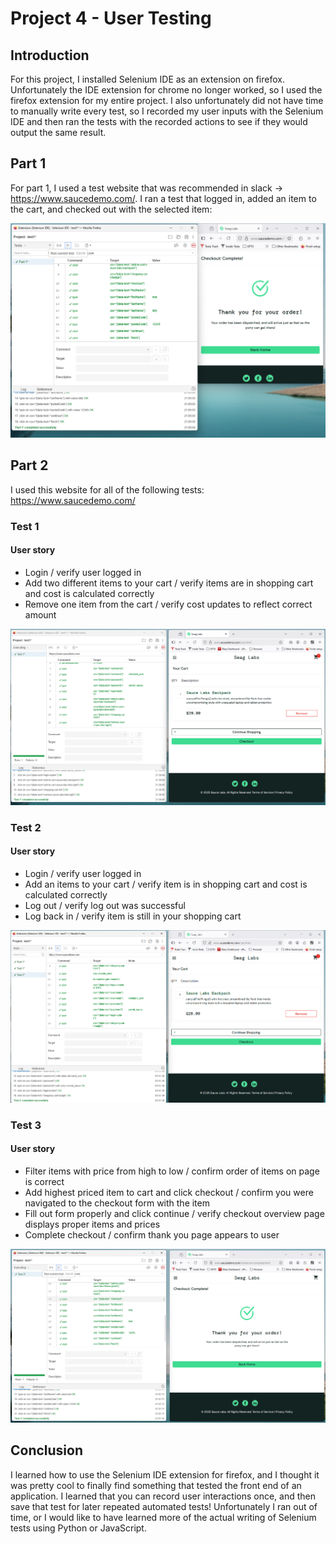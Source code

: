 # Project 4 - User Testing

## Introduction

For this project, I installed Selenium IDE as an extension on firefox. Unfortunately the IDE extension for chrome no longer worked, so I used the firefox extension for my entire project. I also unfortunately did not have time to manually write every test, so I recorded my user inputs with the Selenium IDE and then ran the tests with the recorded actions to see if they would output the same result.

## Part 1

For part 1, I used a test website that was recommended in slack -> https://www.saucedemo.com/. I ran a test that logged in, added an item to the cart, and checked out with the selected item:

![Sauce Demo Test](./screenshots/saucedemotest.png)

## Part 2

I used this website for all of the following tests: https://www.saucedemo.com/
### Test 1

#### User story

- Login / verify user logged in
- Add two different items to your cart / verify items are in shopping cart and cost is calculated correctly
- Remove one item from the cart / verify cost updates to reflect correct amount

![Test 1 Results](./screenshots/test1.png)

### Test 2

#### User story

- Login / verify user logged in
- Add an items to your cart / verify item is in shopping cart and cost is calculated correctly
- Log out / verify log out was successful
- Log back in / verify item is still in your shopping cart

![Test 2 Results](./screenshots/test2.png)

### Test 3

#### User story

- Filter items with price from high to low / confirm order of items on page is correct
- Add highest priced item to cart and click checkout / confirm you were navigated to the checkout form with the item
- Fill out form properly and click continue / verify checkout overview page displays proper items and prices
- Complete checkout / confirm thank you page appears to user

![Test 3 Results](./screenshots/test3.png)

## Conclusion

I learned how to use the Selenium IDE extension for firefox, and I thought it was pretty cool to finally find something that tested the front end of an application. I learned that you can record user interactions once, and then save that test for later repeated automated tests! Unfortunately I ran out of time, or I would like to have learned more of the actual writing of Selenium tests using Python or JavaScript.